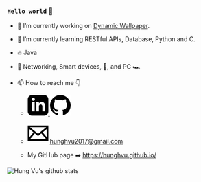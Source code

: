 ### `Hello world` 👋

-   🔭 I’m currently working on [Dynamic Wallpaper](https://github.com/hunghvu/dynamic-wallpaper).

-   🌱 I’m currently learning RESTful APIs, Database, Python and C.

-   :fire: Java

-   :heartbeat: Networking, Smart devices, :musical_note:, and PC :racing_car:

-   📫 How to reach me :point_down:

    -   <a href = "https://www.linkedin.com/in/hunghvu/">
            <img src = "https://github.com/hunghvu/hunghvu/blob/master/img/linkedin.svg" alt = "My Linkedin profile"> </a>

        <a href = "https://github.com/hunghvu">
            <img src = "https://github.com/hunghvu/hunghvu/blob/master/img/git-hub.svg" alt = "My GitHub profile"> </a>

    -   <img src = "https://github.com/hunghvu/hunghvu/blob/master/img/email.svg" alt = "My email"> hunghvu2017@gmail.com

    -   My GitHub page :arrow_right: https://hunghvu.github.io/


![Hung Vu's github stats](https://github-readme-stats.vercel.app/api?username=hunghvu&hide=contribs,prs)

<!--
**hunghvu/hunghvu** is a ✨ _special_ ✨ repository because its `README.md` (this file) appears on your GitHub profile.
Note: using src = "img/abc.xyz" will not work, relative link doesn't work for some reason.
Here are some ideas to get you started:
- 👯 I’m looking to collaborate on ...
- 🤔 I’m looking for help with ...
- 💬 Ask me about ...
- 😄 Pronouns: ...
- ⚡ Fun fact: ...
-->

